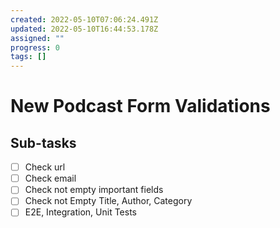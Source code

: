 ```yaml
---
created: 2022-05-10T07:06:24.491Z
updated: 2022-05-10T16:44:53.178Z
assigned: ""
progress: 0
tags: []
---
```


# New Podcast Form Validations

## Sub-tasks

- [ ] Check url
- [ ] Check email
- [ ] Check not empty important fields
- [ ] Check not Empty Title, Author, Category
- [ ] E2E, Integration, Unit Tests
